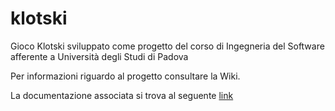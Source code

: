 # klotski
Gioco Klotski sviluppato come progetto del corso di Ingegneria del Software afferente a Università degli Studi di Padova

Per informazioni riguardo al progetto consultare la Wiki.

La documentazione associata si trova al seguente [link](https://drive.google.com/drive/folders/1YeXZIv0I8A71u3VoL42PSkITvVEoP689?usp=sharing)
